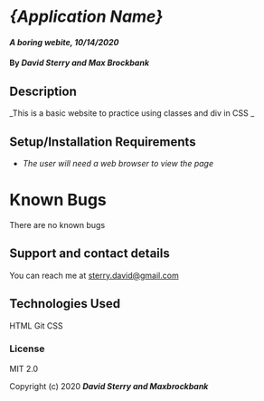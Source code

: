# _{Application Name}_

#### _A boring webite, 10/14/2020_

#### By _David Sterry and Max Brockbank_

## Description

_This is a basic website to practice using classes and div in CSS _

## Setup/Installation Requirements

* _The user will need a web browser to view the page_

# Known Bugs
There are no known bugs

## Support and contact details
You can reach me at sterry.david@gmail.com

## Technologies Used
HTML
Git
CSS
### License
MIT 2.0

Copyright (c) 2020 **_David Sterry and Maxbrockbank_**
